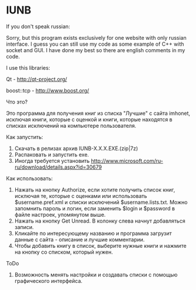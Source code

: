 IUNB
====

If you don't speak russian:

Sorry, but this program exists exclusively for one website with only russian interface. I guess you can still use my code as some example of C++ with socket and GUI. I have done my best so there are english comments in my code.

I use this libraries:

Qt - http://qt-project.org/

boost::tcp - http://www.boost.org/


Что это?

Это программа для получения книг из списка "Лучшие" с сайта imhonet, исключая книги, которые с оценкой и книги, которые находятся в списках исключений на компьютере пользователя.

Как запустить:

1. Скачать в релизах архив IUNB-X.X.X.EXE.(zip|7z)
2. Распаковать и запустить exe.
3. Иногда требуется установить http://www.microsoft.com/ru-ru/download/details.aspx?id=30679


Как использовать:

1. Нажать на кнопку Authorize, если хотите получить список книг, исключая те, которые с оценками или использовать $username.pref.xml и списки исключений $username.lists.txt. Можно запомнить пароль и логин, если заменить $login и $password в файле настроек, упомянутом выше.
2. Нажать на кнопку Get Unread. В колонку слева начнут добавляться записи.
3. Кликайте по интересующему названию и программа загрузит данные с сайта - описание и лучшие комментарии.
4. Чтобы добавить книгу в список, выберите нужные книги и нажмите на кнопку со списком, который нужен.

ToDo

1. Возможность менять настройки и создавать списки с помощью графического интерфейса.
